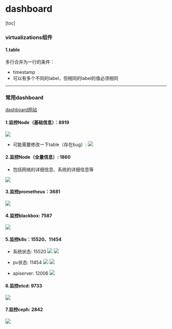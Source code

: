 # dashboard

[toc]

### virtualizations组件

#### 1.table
多行合并为一行的条件：
* timestamp
* 可以有多个不同的label，但相同的label的值必须相同

***

### 常用dashboard

[dashboard网站](https://grafana.com/grafana/dashboards/)

#### 1.监控Node（基础信息）：8919

![](./imgs/dashboard_linux_01.png)

* 可能需要修改一下table（存在bug）:
![](./imgs/bug_01.png)

#### 2.监控Node（全量信息）: 1860
* 包括网络的详细信息、系统的详细信息等

![](./imgs/dashboard_linux_02.png)

#### 3.监控prometheus：3681

![](./imgs/dashboard_prometheus_01.png)

#### 4.监控blackbox: 7587
![](./imgs/dashboard_blackbox.png)

#### 5.监控k8s：15520、11454

* 系统状态: 15520
![](./imgs/dashboard_k8s_01.png)
![](./imgs/dashboard_k8s_02.png)

* pv状态: 11454
![](./imgs/dashboard_k8s_03.png)
![](./imgs/dashboard_k8s_04.png)

* apiserver: 12006
![](./imgs/dashboard_k8s_05.png)

#### 6.监控etcd: 9733
![](./imgs/dashboard_etcd_01.png)

#### 7.监控ceph: 2842
![](./imgs/dashboard_ceph_01.png)
